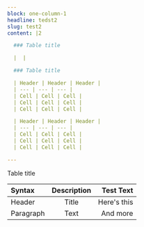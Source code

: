 ```yaml
---
block: one-column-1
headline: tedst2
slug: test2
content: |2

  ### Table title

  |  |

  ### Table title

  | Header | Header | Header |
  | --- | --- | --- |
  | Cell | Cell | Cell |
  | Cell | Cell | Cell |
  | Cell | Cell | Cell |

  | Header | Header | Header |
  | --- | --- | --- |
  | Cell | Cell | Cell |
  | Cell | Cell | Cell |
  | Cell | Cell | Cell |

---
```

Table title

| Syntax      | Description | Test Text     |
| :---        |    :----:   |          ---: |
| Header      | Title       | Here's this   |
| Paragraph   | Text        | And more      |

